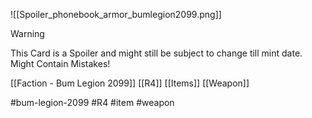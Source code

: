 ![[Spoiler_phonebook_armor_bumlegion2099.png]]

> [!warning] 
> This Card is a Spoiler and might still be subject to change till mint date. 
> Might Contain Mistakes!


[[Faction - Bum Legion 2099]]
[[R4]]
[[Items]]
[[Weapon]]

#bum-legion-2099 #R4 #item #weapon 